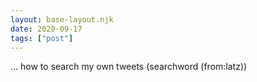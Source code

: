 ```yaml
---
layout: base-layout.njk
date: 2020-09-17
tags: ["post"]
---
```


... how to search my own tweets (searchword (from:latz))
